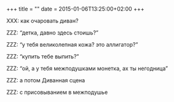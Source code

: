 +++
title = ""
date = 2015-01-06T13:25:00+02:00
+++

XXX: как очаровать диван?


ZZZ: “детка, давно здесь стоишь?”


ZZZ: “у тебя великолепная кожа? это аллигатор?”


ZZZ: “купить тебе выпить?”


ZZZ: “ой, а у тебя межподушками монетка, ах ты негодница”


ZZZ: а потом Диванная сцена


ZZZ: с присовыванием в межподушье


